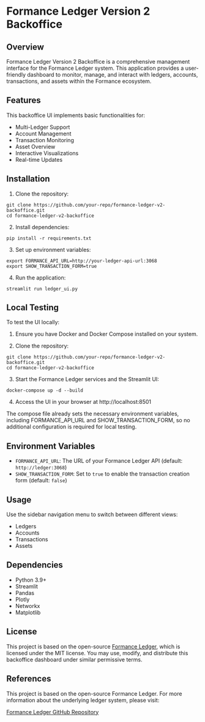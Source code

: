 # Formance Ledger Version 2 Backoffice

## Overview

Formance Ledger Version 2 Backoffice is a comprehensive management interface for the Formance Ledger system. This application provides a user-friendly dashboard to monitor, manage, and interact with ledgers, accounts, transactions, and assets within the Formance ecosystem.

## Features

This backoffice UI implements basic functionalities for:

- Multi-Ledger Support
- Account Management
- Transaction Monitoring
- Asset Overview
- Interactive Visualizations
- Real-time Updates

## Installation

1. Clone the repository:
```
git clone https://github.com/your-repo/formance-ledger-v2-backoffice.git
cd formance-ledger-v2-backoffice
```

2. Install dependencies:
```
pip install -r requirements.txt
```

3. Set up environment variables:
```
export FORMANCE_API_URL=http://your-ledger-api-url:3068
export SHOW_TRANSACTION_FORM=true
```

4. Run the application:
```
streamlit run ledger_ui.py
```


## Local Testing

To test the UI locally:

1. Ensure you have Docker and Docker Compose installed on your system.

2. Clone the repository:
```
git clone https://github.com/your-repo/formance-ledger-v2-backoffice.git
cd formance-ledger-v2-backoffice
```

3. Start the Formance Ledger services and the Streamlit UI:
```
docker-compose up -d --build
```


4. Access the UI in your browser at http://localhost:8501

The compose file already sets the necessary environment variables, including FORMANCE_API_URL and SHOW_TRANSACTION_FORM, so no additional configuration is required for local testing.

## Environment Variables

- `FORMANCE_API_URL`: The URL of your Formance Ledger API (default: `http://ledger:3068`)
- `SHOW_TRANSACTION_FORM`: Set to `true` to enable the transaction creation form (default: `false`)

## Usage

Use the sidebar navigation menu to switch between different views:

- Ledgers
- Accounts
- Transactions
- Assets

## Dependencies

- Python 3.9+
- Streamlit
- Pandas
- Plotly
- Networkx
- Matplotlib

## License

This project is based on the open-source [Formance Ledger](https://github.com/formancehq/ledger), which is licensed under the MIT license. You may use, modify, and distribute this backoffice dashboard under similar permissive terms.

## References

This project is based on the open-source Formance Ledger. For more information about the underlying ledger system, please visit:

[Formance Ledger GitHub Repository](https://github.com/formancehq/ledger)